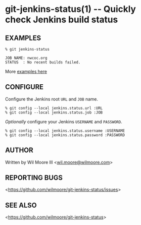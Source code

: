 # git-jenkins-status(1) -- Quickly check Jenkins build status

## EXAMPLES

    % git jenkins-status

    JOB NAME: nwcoc.org
    STATUS  : No recent builds failed.

More [examples here](https://github.com/wilmoore/git-jenkins-status/wiki/examples)

## CONFIGURE

Configure the Jenkins root `URL` and `JOB` name.


    % git config --local jenkins.status.url :URL
    % git config --local jenkins.status.job :JOB

_Optionally_ configure your Jenkins `USERNAME` and `PASSWORD`.


    % git config --local jenkins.status.username :USERNAME
    % git config --local jenkins.status.password :PASSWORD

## AUTHOR

Written by Wil Moore III &lt;<wil.moore@wilmoore.com>&gt;

## REPORTING BUGS

&lt;<https://github.com/wilmoore/git-jenkins-status/issues>&gt;

## SEE ALSO

&lt;<https://github.com/wilmoore/git-jenkins-status>&gt;
